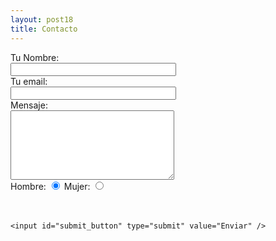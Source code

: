 ```yaml
---
layout: post18
title: Contacto
---
```



<div id="after_submit"></div>
<form id="contact_form" action="https://formspree.io/xqkybgyy" method="POST" enctype="multipart/form-data">
  <div class="row">
    <label class="required" for="name">Tu Nombre:</label><br />
    <input id="name" class="input" name="name" type="text" value="" size="30" required /><br />
    <span id="name_validation" class="error_message"></span>
  </div>
  <div class="row">
    <label class="required" for="email">Tu email:</label><br />
    <input id="email" class="input" name="email" type="text" value="" size="30" required /><br />
    <span id="email_validation" class="error_message"></span>
  </div>
  <div class="row">
    <label class="required" for="message">Mensaje:</label><br />
    <textarea id="message" class="input" name="message" rows="7" cols="30" required></textarea><br />
    <span id="message_validation" class="error_message"></span>
  </div>
  <div class="row">
    <label class="required" for="hombre">Hombre: </label>
    <input id="hombre" type="radio" name="genero" value="hombre" checked>
    <label class="required" for="mujer">Mujer: </label>
    <input id="mujer" type="radio" name="genero" value="mujer">
    <span id="message_validation" class="error_message"></span>
  </div>
  <br />
  

   <div class="g-recaptcha" data-sitekey="6LcPWfUZAAAAAMO0bfX6yvrHYr_Z2SA3ZConk5mJ" required></div>
   <br />

    <input id="submit_button" type="submit" value="Enviar" />
</form>



